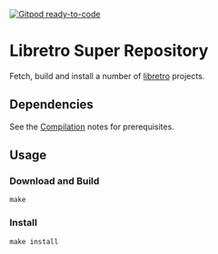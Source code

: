 [![Gitpod ready-to-code](https://img.shields.io/badge/Gitpod-ready--to--code-blue?logo=gitpod)](https://gitpod.io/#https://github.com/libretro/libretro-super)

# Libretro Super Repository

Fetch, build and install a number of [libretro](http://www.libretro.com/) projects.

## Dependencies

See the [Compilation](https://github.com/libretro/RetroArch/wiki#compilation) notes for prerequisites.

## Usage

### Download and Build

    make

### Install

    make install
